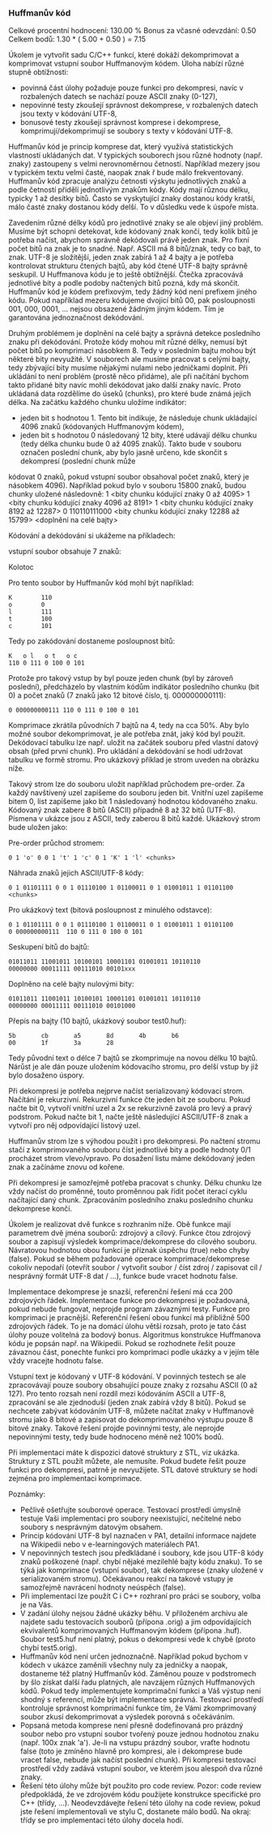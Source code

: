 ### Huffmanův kód

Celkové procentní hodnocení: 130.00 % Bonus za včasné odevzdání: 0.50 Celkem bodů: 1.30 * ( 5.00 + 0.50 ) = 7.15

Úkolem je vytvořit sadu C/C++ funkcí, které dokáží dekomprimovat a komprimovat vstupní soubor Huffmanovým kódem. Úloha nabízí různé stupně obtížnosti:

* povinná část úlohy požaduje pouze funkci pro dekompresi, navíc v rozbalených datech se nachází pouze ASCII znaky (0-127),
* nepovinné testy zkoušejí správnost dekomprese, v rozbalených datech jsou texty v kódování UTF-8,
* bonusové testy zkoušejí správnost komprese i dekomprese, komprimují/dekomprimují se soubory s texty v kódování UTF-8.

Huffmanův kód je princip komprese dat, který využívá statistických vlastností ukládaných dat. V typických souborech jsou různé hodnoty (např. znaky) zastoupeny s velmi nerovnoměrnou četností. Například mezery jsou v typickém textu velmi časté, naopak znak ř bude málo frekventovaný. Huffmanův kód zpracuje analýzu četnosti výskytu jednotlivých znaků a podle četností přidělí jednotlivým znakům kódy. Kódy mají různou délku, typicky 1 až desítky bitů. Často se vyskytující znaky dostanou kódy kratší, málo časté znaky dostanou kódy delší. To v důsledku vede k úspoře místa.

Zavedením různé délky kódů pro jednotlivé znaky se ale objeví jiný problém. Musíme být schopni detekovat, kde kódovaný znak končí, tedy kolik bitů je potřeba načíst, abychom správně dekódovali právě jeden znak. Pro fixní počet bitů na znak je to snadné. Např. ASCII má 8 bitů/znak, tedy co bajt, to znak. UTF-8 je složitější, jeden znak zabírá 1 až 4 bajty a je potřeba kontrolovat strukturu čtených bajtů, aby kód čtené UTF-8 bajty správně seskupil. U Huffmanova kódu je to ještě obtížnější. Čtečka zpracovává jednotlivé bity a podle podoby načtených bitů pozná, kdy má skončit. Huffmanův kód je kódem prefixovým, tedy žádný kód není prefixem jiného kódu. Pokud například mezeru kódujeme dvojicí bitů 00, pak posloupnosti 001, 000, 0001, … nejsou obsazené žádným jiným kódem. Tím je garantována jednoznačnost dekódování.

Druhým problémem je doplnění na celé bajty a správná detekce posledního znaku při dekódování. Protože kódy mohou mít různé délky, nemusí být počet bitů po komprimaci násobkem 8. Tedy v posledním bajtu mohou být některé bity nevyužité. V souborech ale musíme pracovat s celými bajty, tedy zbývající bity musíme nějakými nulami nebo jedničkami doplnit. Při ukládání to není problém (prostě něco přidáme), ale při načítání bychom takto přidané bity navíc mohli dekódovat jako další znaky navíc. Proto ukládaná data rozdělíme do úseků (chunks), pro které bude známá jejich délka. Na začátku každého chunku uložíme indikátor:

* jeden bit s hodnotou 1. Tento bit indikuje, že následuje chunk ukládající 4096 znaků (kódovaných Huffmanovým kódem),
* jeden bit s hodnotou 0 následovaný 12 bity, které udávají délku chunku (tedy délka chunku bude 0 až 4095 znaků). Takto bude v souboru označen poslední chunk, aby bylo jasně určeno, kde skončit s dekompresí (poslední chunk může 

kódovat 0 znaků, pokud vstupní soubor obsahoval počet znaků, který je násobkem 4096).
Například pokud bylo v souboru 15800 znaků, budou chunky uložené následovně: 1 <bity chunku kódující znaky 0 až 4095> 1 <bity chunku kódující znaky 4096 až 8191> 1 <bity chunku kódující znaky 8192 až 12287> 0 110110111000 <bity chunku kódující znaky 12288 až 15799> <doplnění na celé bajty>

Kódování a dekódování si ukážeme na příkladech:

vstupní soubor obsahuje 7 znaků:

Kolotoc

Pro tento soubor by Huffmanův kód mohl být například:

```
K        110
o        0
l        111
t        100
c        101
```
Tedy po zakódování dostaneme posloupnost bitů:

```
K   o l   o t   o c   
110 0 111 0 100 0 101 
```
Protože pro takový vstup by byl pouze jeden chunk (byl by zároveň poslední), předcházelo by vlastním kódům indikátor posledního chunku (bit 0) a počet znaků (7 znaků jako 12 bitové číslo, tj. 000000000111):
```
0 000000000111 110 0 111 0 100 0 101 
```
Komprimace zkrátila původních 7 bajtů na 4, tedy na cca 50%. Aby bylo možné soubor dekomprimovat, je ale potřeba znát, jaký kód byl použit. Dekódovací tabulku lze např. uložit na začátek souboru před vlastní datový obsah (před první chunk). Pro ukládání a dekódování se hodí udržovat tabulku ve formě stromu. Pro ukázkový příklad je strom uveden na obrázku níže.

Takový strom lze do souboru uložit například průchodem pre-order. Za každý navštívený uzel zapíšeme do souboru jeden bit. Vnitřní uzel zapíšeme bitem 0, list zapíšeme jako bit 1 následovaný hodnotou kódovaného znaku. Kódovaný znak zabere 8 bitů (ASCII) případně 8 až 32 bitů (UTF-8). Písmena v ukázce jsou z ASCII, tedy zaberou 8 bitů každé. Ukázkový strom bude uložen jako:

Pre-order průchod stromem:
```
0 1 'o' 0 0 1 't' 1 'c' 0 1 'K' 1 'l' <chunks>
```
Náhrada znaků jejich ASCII/UTF-8 kódy:
```
0 1 01101111 0 0 1 01110100 1 01100011 0 1 01001011 1 01101100 <chunks>
```
Pro ukázkový text (bitová posloupnost z minulého odstavce):
```
0 1 01101111 0 0 1 01110100 1 01100011 0 1 01001011 1 01101100
0 000000000111  110 0 111 0 100 0 101
```
Seskupení bitů do bajtů:
```
01011011 11001011 10100101 10001101 01001011 10110110 
00000000 00011111 00111010 00101xxx 
```
Doplněno na celé bajty nulovými bity:
```
01011011 11001011 10100101 10001101 01001011 10110110 
00000000 00011111 00111010 00101000 
```
Přepis na bajty (10 bajtů, ukázkový soubor test0.huf):
```
5b       cb       a5       8d       4b       b6 
00       1f       3a       28
```
Tedy původní text o délce 7 bajtů se zkomprimuje na novou délku 10 bajtů. Nárůst je ale dán pouze uložením kódovacího stromu, pro delší vstup by již bylo dosaženo úspory.

Při dekompresi je potřeba nejprve načíst serializovaný kódovací strom. Načítání je rekurzivní. Rekurzivní funkce čte jeden bit ze souboru. Pokud načte bit 0, vytvoří vnitřní uzel a 2x se rekurzivně zavolá pro levý a pravý podstrom. Pokud načte bit 1, načte ještě následující ASCII/UTF-8 znak a vytvoří pro něj odpovídající listový uzel.

Huffmanův strom lze s výhodou použít i pro dekompresi. Po načtení stromu stačí z komprimovaného souboru číst jednotlivé bity a podle hodnoty 0/1 procházet strom vlevo/vpravo. Po dosažení listu máme dekódovaný jeden znak a začínáme znovu od kořene.

Při dekompresi je samozřejmě potřeba pracovat s chunky. Délku chunku lze vždy načíst do proměnné, touto proměnnou pak řídit počet iterací cyklu načítající daný chunk. Zpracováním posledního znaku posledního chunku dekomprese končí.

Úkolem je realizovat dvě funkce s rozhraním níže. Obě funkce mají parametrem dvě jména souborů: zdrojový a cílový. Funkce čtou zdrojový soubor a zapisují výsledek komprimace/dekomprese do cílového souboru. Návratovou hodnotou obou funkcí je příznak úspěchu (true) nebo chyby (false). Pokud se během požadované operace komprimace/dekomprese cokoliv nepodaří (otevřít soubor / vytvořit soubor / číst zdroj / zapisovat cíl / nesprávný formát UTF-8 dat / …), funkce bude vracet hodnotu false.

Implementace dekomprese je snazší, referenční řešení má cca 200 zdrojových řádek. Implementace funkce pro dekompresi je požadovaná, pokud nebude fungovat, neprojde program závaznými testy. Funkce pro komprimaci je pracnější. Referenční řešení obou funkcí má přibližně 500 zdrojových řádek. To je na domácí úlohu větší rozsah, proto je tato část úlohy pouze volitelná za bodový bonus. Algoritmus konstrukce Huffmanova kódu je popsán např. na Wikipedii. Pokud se rozhodnete řešit pouze závaznou část, ponechte funkci pro komprimaci podle ukázky a v jejím těle vždy vracejte hodnotu false.

Vstupní text je kódovaný v UTF-8 kódování. V povinných testech se ale zpracovávají pouze soubory obsahující pouze znaky z rozsahu ASCII (0 až 127). Pro tento rozsah není rozdíl mezi kódováním ASCII a UTF-8, zpracování se ale zjednoduší (jeden znak zabírá vždy 8 bitů). Pokud se nechcete zabývat kódováním UTF-8, můžete načítat znaky v Huffmanově stromu jako 8 bitové a zapisovat do dekomprimovaného výstupu pouze 8 bitové znaky. Takové řešení projde povinnými testy, ale neprojde nepovinnými testy, tedy bude hodnoceno méně než 100% bodů.

Při implementaci máte k dispozici datové struktury z STL, viz ukázka. Struktury z STL použít můžete, ale nemusíte. Pokud budete řešit pouze funkci pro dekompresi, patrně je nevyužijete. STL datové struktury se hodí zejména pro implementaci komprimace.

Poznámky:

* Pečlivě ošetřujte souborové operace. Testovací prostředí úmyslně testuje Vaši implementaci pro soubory neexistující, nečitelné nebo soubory s nesprávným datovým obsahem.
* Princip kódování UTF-8 byl naznačen v PA1, detailní informace najdete na Wikipedii nebo v e-learningových materiálech PA1.
* V nepovinných testech jsou předkládané i soubory, kde jsou UTF-8 kódy znaků poškozené (např. chybí nějaké mezilehlé bajty kódu znaku). To se týká jak komprimace (vstupní soubor), tak dekomprese (znaky uložené v serializovaném stromu). Očekávanou reakcí na takové vstupy je samozřejmě navrácení hodnoty neúspěch (false).
* Při implementaci lze použít C i C++ rozhraní pro práci se soubory, volba je na Vás.
* V zadání úlohy nejsou žádné ukázky běhu. V přiloženém archivu ale najdete sadu testovacích souborů (přípona .orig) a jim odpovídajících ekvivalentů komprimovaných Huffmanovým kódem (přípona .huf). Soubor test5.huf není platný, pokus o dekompresi vede k chybě (proto chybí test5.orig).
* Huffmanův kód není určen jednoznačně. Například pokud bychom v kódech v ukázce zaměnili všechny nuly za jedničky a naopak, dostaneme též platný Huffmanův kód. Záměnou pouze v podstromech by šlo získat další řadu platných, ale navzájem různých Huffmanových kódů. Pokud tedy implementujete komprimační funkci a Váš výstup není shodný s referencí, může být implementace správná. Testovací prostředí kontroluje správnost komprimační funkce tím, že Vámi zkomprimovaný soubor zkusí dekomprimovat a výsledek porovná s očekáváním.
* Popsaná metoda komprese není přesně dodefinovaná pro prázdný soubor nebo pro vstupní soubor tvořený pouze jednou hodnotou znaku (např. 100x znak 'a'). Je-li na vstupu prázdný soubor, vraťte hodnotu false (toto je zmíněno hlavně pro kompresi, ale i dekomprese bude vracet false, nebude jak načíst poslední chunk). Při kompresi testovací prostředí vždy zadává vstupní soubor, ve kterém jsou alespoň dva různé znaky.
* Řešení této úlohy může být použito pro code review. Pozor: code review předpokládá, že ve zdrojovém kódu použijete konstrukce specifické pro C++ (třídy, …). Neodevzdávejte řešení této úlohy na code review, pokud jste řešení implementovali ve stylu C, dostanete málo bodů. Na okraj: třídy se pro implementaci této úlohy docela hodí.
